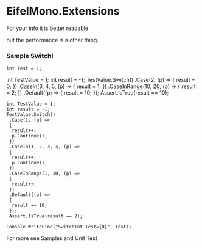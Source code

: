 <H1>EifelMono.Extensions</H1>

For your info it is better readable  

but the performance is a other thing.


<H3>Sample Switch!</H3>

 	int Test = 1;

   int TestValue = 1;
   int result = -1;
   TestValue.Switch()
    .Case(2, (p) =>
    {
     result = 0;
    })
    .CaseIn(3, 4, 5, (p) =>
    {
     result = 1;
    })
    .CaseInRange(10, 20, (p) =>
    {
     result = 2;
    })
    .Default((p) =>
    {
     result = 10;
    });
    Assert.IsTrue(result == 10);
    
    int TestValue = 1;
    int result = -1;
    TestValue.Switch()
     .Case(1, (p) =>
     {
      result++;
      p.Continue();
     })
     .CaseIn(1, 2, 3, 4, (p) =>
     {
      result++;
      p.Continue();
     })
     .CaseInRange(1, 10, (p) =>
     {
      result++;
     })
     .Default((p) =>
     {
      result += 10;
     });
     Assert.IsTrue(result == 2);

    Console.WriteLine("SwitchInt Test={0}", Test);


For more see  Samples and Unit Test


